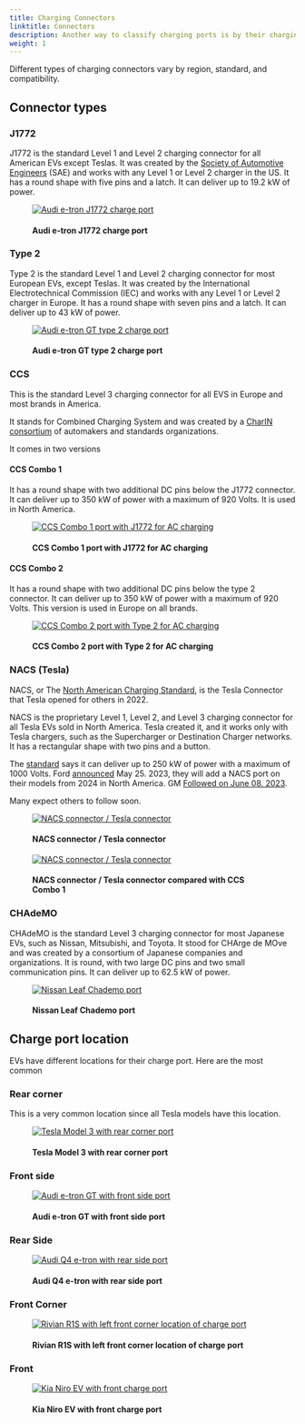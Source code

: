 ```yaml
---
title: Charging Connectors
linktitle: Connectors
description: Another way to classify charging ports is by their charging connector, which is the physical shape and size of the plug that connects the EV to the charging station. 
weight: 1
---
```

<!-- markdownlint-disable MD033 -->

 Different types of charging connectors vary by region, standard, and compatibility.

## Connector types

### J1772

J1772 is the standard Level 1 and Level 2 charging connector for all American EVs except Teslas. It was created by the [Society of Automotive Engineers](https://www.sae.org/standards/content/j1772_201710/) (SAE) and works with any Level 1 or Level 2 charger in the US. It has a round shape with five pins and a latch. It can deliver up to 19.2 kW of power.

<figure>
    <a href="https://media.evkx.net/multimedia/technology/charging/connectors/j1772_1.jpg">
        <img src="https://media.evkx.net/multimedia/technology/charging/connectors/j1772_1_st.jpg"
        alt="Audi e-tron J1772 charge port" title="Audi e-tron J1772 charge port">
    </a>
    <figcaption><h4>Audi e-tron J1772 charge port</h4></figcaption>
</figure>

### Type 2

Type 2 is the standard Level 1 and Level 2 charging connector for most European EVs, except Teslas. It was created by the International Electrotechnical Commission (IEC) and works with any Level 1 or Level 2 charger in Europe. It has a round shape with seven pins and a latch. It can deliver up to 43 kW of power.

<figure>
    <a href="https://media.evkx.net/multimedia/technology/charging/connectors/type2_1.jpg">
        <img src="https://media.evkx.net/multimedia/technology/charging/connectors/type2_1_st.jpg"
        alt="Audi e-tron GT type 2 charge port" title="Audi e-tron GT type 2 charge port">
    </a>
    <figcaption><h4>Audi e-tron GT type 2 charge port</h4></figcaption>
</figure>

### CCS

This is the standard Level 3 charging connector for all EVS in Europe and most brands in America.

It stands for Combined Charging System and was created by a [CharIN consortium](https://www.charin.global/) of automakers and standards organizations.

It comes in two versions

#### CCS Combo 1

It has a round shape with two additional DC pins below the J1772 connector. It can deliver up to 350 kW of power with a maximum of 920 Volts. It is used in North America.

<figure>
    <a href="https://media.evkx.net/multimedia/technology/charging/connectors/ccscombo1_1.jpg">
        <img src="https://media.evkx.net/multimedia/technology/charging/connectors/ccscombo1_1_st.jpg"
        alt="CCS Combo 1 port with J1772 for AC charging" title="CCS Combo 1 port with J1772 for AC charging">
    </a>
    <figcaption><h4>CCS Combo 1 port with J1772 for AC charging</h4></figcaption>
</figure>

#### CCS Combo 2

It has a round shape with two additional DC pins below the type 2 connector. It can deliver up to 350 kW of power with a maximum of 920 Volts. This version is used in Europe on all brands.

<figure>
    <a href="https://media.evkx.net/multimedia/technology/charging/connectors/ccscombo2_2.jpg">
        <img src="https://media.evkx.net/multimedia/technology/charging/connectors/ccscombo2_2_st.jpg"
        alt="CCS Combo 2 port with Type 2 for AC charging" title="CCS Combo 2 port with Type 2 for AC charging">
    </a>
    <figcaption><h4>CCS Combo 2 port with Type 2 for AC charging</h4></figcaption>
</figure>

### NACS (Tesla)

NACS, or The [North American Charging Standard](https://www.tesla.com/blog/opening-north-american-charging-standard), is the Tesla Connector that Tesla opened for others in 2022.

NACS is the proprietary Level 1, Level 2, and Level 3 charging connector for all Tesla EVs sold in North America. Tesla created it, and it works only with Tesla chargers, such as the Supercharger or Destination Charger networks. It has a rectangular shape with two pins and a button.

The [standard](https://tesla-cdn.thron.com/static/HXVNIC_North_American_Charging_Standard_Technical_Specification_TS-0023666_HFTPKZ.pdf) says it can deliver up to 250 kW of power with a maximum of 1000 Volts. Ford [announced](https://media.ford.com/content/fordmedia/fna/us/en/news/2023/05/25/ford-ev-customers-to-gain-access-to-12-000-tesla-superchargers--.html) May 25. 2023, they will add a NACS port on their models from 2024 in North America. GM [Followed on June 08. 2023](https://news.gm.com/newsroom.detail.html/Pages/news/us/en/2023/jun/0608-gm.html).

Many expect others to follow soon.

<figure>
    <a href="https://media.evkx.net/multimedia/technology/charging/connectors/nacs_1.jpg">
        <img src="https://media.evkx.net/multimedia/technology/charging/connectors/nacs_1_st.jpg"
        alt="NACS connector / Tesla connector" title="NACS connector / Tesla connector">
    </a>
    <figcaption><h4>NACS connector / Tesla connector</h4></figcaption>
</figure>

<figure>
    <a href="https://media.evkx.net/multimedia/technology/charging/connectors/nacs_2.jpg">
        <img src="https://media.evkx.net/multimedia/technology/charging/connectors/nacs_2_st.jpg"
        alt="NACS connector / Tesla connector" title="NACS connector / Tesla connector">
    </a>
    <figcaption><h4>NACS connector / Tesla connector compared with CCS Combo 1</h4></figcaption>
</figure>


### CHAdeMO

CHAdeMO is the standard Level 3 charging connector for most Japanese EVs, such as Nissan, Mitsubishi, and Toyota. It stood for CHArge de MOve and was created by a consortium of Japanese companies and organizations. It is round, with two large DC pins and two small communication pins. It can deliver up to 62.5 kW of power.

<figure>
    <a href="https://media.evkx.net/multimedia/technology/charging/connectors/chademo_1.jpg">
        <img src="https://media.evkx.net/multimedia/technology/charging/connectors/chademo_1_st.jpg"
        alt="Nissan Leaf Chademo port" title="Nissan Leaf Chademo port">
    </a>
    <figcaption><h4>Nissan Leaf Chademo port</h4></figcaption>
</figure>

## Charge port location

EVs have different locations for their charge port. Here are the most common

### Rear corner

This is a very common location since all Tesla models have this location.

<figure>
    <a href="https://media.evkx.net/multimedia/technology/charging/connectors/rearcornerport_1.jpg">
        <img src="https://media.evkx.net/multimedia/technology/charging/connectors/rearcornerport_1_st.jpg"
        alt="Tesla Model 3 with rear corner port" title="Tesla Model 3 with rear corner port">
    </a>
    <figcaption><h4>Tesla Model 3 with rear corner port</h4></figcaption>
</figure>

### Front side

<figure>
    <a href="https://media.evkx.net/multimedia/technology/charging/connectors/frontsideport_1.jpg">
        <img src="https://media.evkx.net/multimedia/technology/charging/connectors/frontsideport_1_st.jpg"
        alt="Audi e-tron GT with front side port" title="Audi e-tron GT with front side port">
    </a>
    <figcaption><h4>Audi e-tron GT with front side port</h4></figcaption>
</figure>

### Rear Side

<figure>
    <a href="https://media.evkx.net/multimedia/technology/charging/connectors/rearsideport_1.jpg">
        <img src="https://media.evkx.net/multimedia/technology/charging/connectors/rearsideport_1_st.jpg"
        alt="Audi Q4 e-tron with rear side port" title="Audi Q4 e-tron with rear side port">
    </a>
    <figcaption><h4>Audi Q4 e-tron with rear side port</h4></figcaption>
</figure>


### Front Corner

<figure>
    <a href="https://media.evkx.net/multimedia/technology/charging/connectors/frontcornerport_1.jpg">
        <img src="https://media.evkx.net/multimedia/technology/charging/connectors/frontcornerport_1_st.jpg"
        alt="Rivian R1S with left front corner location of charge port" title="Rivian R1S with left front corner location of charge port">
    </a>
    <figcaption><h4>Rivian R1S with left front corner location of charge port</h4></figcaption>
</figure>


### Front

<figure>
    <a href="https://media.evkx.net/multimedia/technology/charging/connectors/frontport_1.jpg">
        <img src="https://media.evkx.net/multimedia/technology/charging/connectors/frontport_1_st.jpg"
        alt="Kia Niro EV with front charge port" title="Kia Niro EV with front charge port">
    </a>
    <figcaption><h4>Kia Niro EV with front charge port</h4></figcaption>
</figure>

